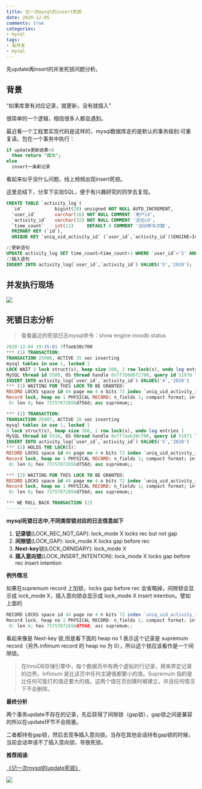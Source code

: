 ```yaml
---
title: 记一次mysql的insert死锁
date: 2020-12-05
comments: true
categories:
- mysql
tags:
- 高并发
- mysql
---
```


先update再insert的并发死锁问题分析。

<!-- more -->

## 背景

“如果库里有对应记录，就更新，没有就插入”

很简单的一个逻辑，相信很多人都会遇到。 

最近看一个工程里实现代码是这样的，mysql数据库走的是默认的事务级别:可重复读。包在一个事务中执行：
```sql
if update更新结果>0
  then return "成功";
else
  insert一条新记录
```

看起来似乎没什么问题，线上频频出现insert死锁。

这里总结下，分享下实验SQL，便于有兴趣研究的同学去复现。
```sql
CREATE TABLE `activity_log`(
  `id`            bigint(20) unsigned NOT NULL AUTO_INCREMENT,
  `user_id`       varchar(16) NOT NULL COMMENT '用户id',
  `activity_id`   varchar(32) NOT NULL COMMENT '活动id',
  `time_count`    int(11)     DEFAULT 0 COMMENT '活动参与次数',
  PRIMARY KEY (`id`),
  UNIQUE KEY `uniq_uid_activity_id` (`user_id`,`activity_id`))ENGINE=InnoDB CHARSET=utf8;

//更新语句
UPDATE activity_log SET time_count=time_count+1 WHERE `user_id`='5' AND `activity_id`='2020';
//插入语句
INSERT INTO activity_log(`user_id`,`activity_id`) VALUES('5','2020');
```

## 并发执行现场

![](https://gitee.com/geqiandebei/picture/raw/master/2020-12-6/1607270021456-QQ20201205-0.png)

## 死锁日志分析

> 查看最近的死锁日志mysql命令：show engine innodb status

```sql
2020-12-04 19:35:01 7f7aeb30c700
*** (1) TRANSACTION:
TRANSACTION 25906, ACTIVE 35 sec inserting 
mysql tables in use 1, locked 1
LOCK WAIT 3 lock struct(s), heap size 360, 2 row lock(s), undo log entries 1
MySQL thread id 5509, OS thread handle 0x7f7b0d6f2700, query id 51970 localhost root update
INSERT INTO activity_log(`user_id`,`activity_id`) VALUES('4','2020')
*** (1) WAITING FOR THIS LOCK TO BE GRANTED:
RECORD LOCKS space id 44 page no 4 n bits 72 index `uniq_uid_activity_id` of table `test`.`activity_log` trx id 25906 lock_mode X insert intention waiting
Record lock, heap no 1 PHYSICAL RECORD: n_fields 1; compact format; info bits 0
 0: len 8; hex 73757072656d756d; asc supremum;;

*** (2) TRANSACTION:
TRANSACTION 25907, ACTIVE 26 sec inserting
mysql tables in use 1, locked 1
3 lock struct(s), heap size 360, 2 row lock(s), undo log entries 1
MySQL thread id 5510, OS thread handle 0x7f7aeb30c700, query id 51971 localhost root update
INSERT INTO activity_log(`user_id`,`activity_id`) VALUES('5','2020')
*** (2) HOLDS THE LOCK(S):
RECORD LOCKS space id 44 page no 4 n bits 72 index `uniq_uid_activity_id` of table `test`.`activity_log` trx id 25907 lock_mode X
Record lock, heap no 1 PHYSICAL RECORD: n_fields 1; compact format; info bits 0
 0: len 8; hex 73757072656d756d; asc supremum;;

*** (2) WAITING FOR THIS LOCK TO BE GRANTED:
RECORD LOCKS space id 44 page no 4 n bits 72 index `uniq_uid_activity_id` of table `test`.`activity_log` trx id 25907 lock_mode X insert intention waiting
Record lock, heap no 1 PHYSICAL RECORD: n_fields 1; compact format; info bits 0
 0: len 8; hex 73757072656d756d; asc supremum;;

*** WE ROLL BACK TRANSACTION (2)
------------
```

**mysql死锁日志中,不同类型锁对应的日志信息如下**

1. **记录锁**(LOCK_REC_NOT_GAP): lock_mode X locks rec but not gap
2. **间隙锁**(LOCK_GAP): lock_mode X locks gap before rec
3. **Next-key**锁(LOCK_ORNIDARY): lock_mode X
4. **插入意向锁**(LOCK_INSERT_INTENTION): lock_mode X locks gap before rec insert intention

**例外情况**

如果在supremum record 上加锁，locks gap before rec 会省略掉，间隙锁会显示成 lock_mode X，插入意向锁会显示成 lock_mode X insert intention。譬如上面的
```js
RECORD LOCKS space id 44 page no 4 n bits 72 index `uniq_uid_activity_id` of table `test`.`activity_log` trx id 25907 lock_mode X
Record lock, heap no 1 PHYSICAL RECORD: n_fields 1; compact format; info bits 0
 0: len 8; hex 73757072656d756d; asc supremum;;
```

看起来像是 Next-key 锁,但是看下面的 heap no 1 表示这个记录是 supremum record（另外.infimum record 的 heap no 为 0），所以这个锁应该看作是一个间隙锁。

>在InnoDB存储引擎中，每个数据页中有两个虚拟的行记录，用来界定记录的边界。Infimum 是比该页中任何主键值都要小的值。Supremum 指的是比任何可能打的值还要大的值。这两个值在页创建时被建立，并且任何情况下不会删除。


**最终分析** 

两个事务update不存在的记录，先后获得了间隙锁（gap锁），gap锁之间是兼容的所以在update环节不会阻塞。

二者都持有gap锁，然后去竞争插入意向锁。当存在其他会话持有gap锁的时候，当前会话申请不了插入意向锁，导致死锁。


**推荐阅读**: 

[《记一次mysql的update死锁》](https://www.qianshan.tech/mysql/%E8%AE%B0%E4%B8%80%E6%AC%A1mysql%E7%9A%84update%E6%AD%BB%E9%94%81.html)

![](https://gitee.com/geqiandebei/picture/raw/master/2020-12-6/1607270117025-QQ20201205-1.png)